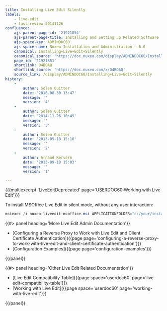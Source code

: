 ```yaml
---
title: Installing Live Edit Silently
labels:
    - live-edit
    - last-review-20141126
confluence:
    ajs-parent-page-id: '21921854'
    ajs-parent-page-title: Installing and Setting up Related Software
    ajs-space-key: ADMINDOC60
    ajs-space-name: Nuxeo Installation and Administration — 6.0
    canonical: Installing+Live+Edit+Silently
    canonical_source: 'https://doc.nuxeo.com/display/ADMINDOC60/Installing+Live+Edit+Silently'
    page_id: '21921851'
    shortlink: O4BOAQ
    shortlink_source: 'https://doc.nuxeo.com/x/O4BOAQ'
    source_link: /display/ADMINDOC60/Installing+Live+Edit+Silently
history:
    - 
        author: Solen Guitter
        date: '2016-08-30 13:47'
        message: ''
        version: '4'
    - 
        author: Solen Guitter
        date: '2014-11-26 10:49'
        message: ''
        version: '3'
    - 
        author: Solen Guitter
        date: '2013-09-18 15:10'
        message: ''
        version: '2'
    - 
        author: Arnaud Kervern
        date: '2013-09-18 15:03'
        message: ''
        version: '1'

---
```

{{{multiexcerpt 'LiveEditDeprecated' page='USERDOC60:Working with Live Edit'}}}

To install MSOffice Live Edit in silent mode, without any user interaction:

```powershell
msiexec /i nuxeo-liveedit-msoffice.msi APPLICATIONFOLDER="c:/your/install/path" /qn
```

<div class="row" data-equalizer data-equalize-on="medium"><div class="column medium-6">{{#> panel heading='More Live Edit Admin Documentation'}}

*   [Configuring a Reverse Proxy to Work with Live Edit and Client Certificate Authentication]({{page page='configuring-a-reverse-proxy-to-work-with-live-edit-and-client-certificate-authentication'}})
*   [Configuration Examples]({{page page='configuration-examples'}})

{{/panel}}</div><div class="column medium-6">{{#> panel heading='Other Live Edit Related Documentation'}}

*   [Live Edit Compatibility Table]({{page space='userdoc60' page='live-edit-compatibility-table'}})
*   [Working with Live Edit]({{page space='userdoc60' page='working-with-live-edit'}})

{{/panel}}</div></div>